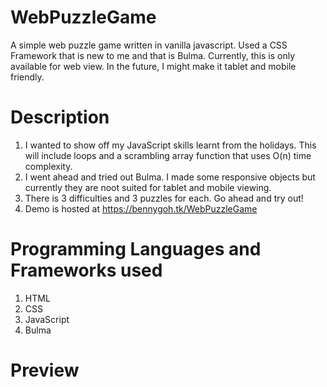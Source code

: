 # WebPuzzleGame
A simple web puzzle game written in vanilla javascript. Used a CSS Framework that is new to me and that is Bulma. Currently, this is only available for web view. In the future, I might make it tablet and mobile friendly.
# Description
1. I wanted to show off my JavaScript skills learnt from the holidays. This will include loops and a scrambling array function that uses O(n) time complexity.
2. I went ahead and tried out Bulma. I made some responsive objects but currently they are noot suited for tablet and mobile viewing.
3. There is 3 difficulties and 3 puzzles for each. Go ahead and try out!
4. Demo is hosted at https://bennygoh.tk/WebPuzzleGame
# Programming Languages and Frameworks used
1. HTML
2. CSS
3. JavaScript
4. Bulma
# Preview
